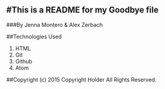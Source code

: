 #This is a README for my Goodbye file
---
###By Jenna Montero & Alex Zerbach

##Technologies Used
1. HTML
2. Git
3. Github
4. Atom

##Copyright (c) 2015 Copyright Holder All Rights Reserved.
